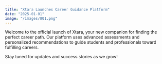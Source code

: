```yaml
---
title: "Xtara Launches Career Guidance Platform"
date: "2025-01-01"
image: "/images/001.png"
---
```


Welcome to the official launch of Xtara, your new companion for finding the perfect career path. Our platform uses advanced assessments and personalized recommendations to guide students and professionals toward fulfilling careers.

Stay tuned for updates and success stories as we grow!

